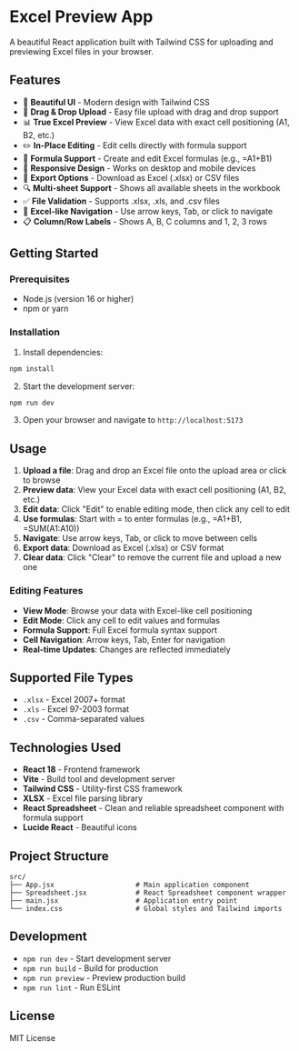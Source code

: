 # Excel Preview App

A beautiful React application built with Tailwind CSS for uploading and previewing Excel files in your browser.

## Features

- 🎨 **Beautiful UI** - Modern design with Tailwind CSS
- 📁 **Drag & Drop Upload** - Easy file upload with drag and drop support
- 📊 **True Excel Preview** - View Excel data with exact cell positioning (A1, B2, etc.)
- ✏️ **In-Place Editing** - Edit cells directly with formula support
- 🧮 **Formula Support** - Create and edit Excel formulas (e.g., =A1+B1)
- 📱 **Responsive Design** - Works on desktop and mobile devices
- 💾 **Export Options** - Download as Excel (.xlsx) or CSV files
- 🔍 **Multi-sheet Support** - Shows all available sheets in the workbook
- ✅ **File Validation** - Supports .xlsx, .xls, and .csv files
- 🎯 **Excel-like Navigation** - Use arrow keys, Tab, or click to navigate
- 📋 **Column/Row Labels** - Shows A, B, C columns and 1, 2, 3 rows

## Getting Started

### Prerequisites

- Node.js (version 16 or higher)
- npm or yarn

### Installation

1. Install dependencies:
```bash
npm install
```

2. Start the development server:
```bash
npm run dev
```

3. Open your browser and navigate to `http://localhost:5173`

## Usage

1. **Upload a file**: Drag and drop an Excel file onto the upload area or click to browse
2. **Preview data**: View your Excel data with exact cell positioning (A1, B2, etc.)
3. **Edit data**: Click "Edit" to enable editing mode, then click any cell to edit
4. **Use formulas**: Start with = to enter formulas (e.g., =A1+B1, =SUM(A1:A10))
5. **Navigate**: Use arrow keys, Tab, or click to move between cells
6. **Export data**: Download as Excel (.xlsx) or CSV format
7. **Clear data**: Click "Clear" to remove the current file and upload a new one

### Editing Features
- **View Mode**: Browse your data with Excel-like cell positioning
- **Edit Mode**: Click any cell to edit values and formulas
- **Formula Support**: Full Excel formula syntax support
- **Cell Navigation**: Arrow keys, Tab, Enter for navigation
- **Real-time Updates**: Changes are reflected immediately

## Supported File Types

- `.xlsx` - Excel 2007+ format
- `.xls` - Excel 97-2003 format
- `.csv` - Comma-separated values

## Technologies Used

- **React 18** - Frontend framework
- **Vite** - Build tool and development server
- **Tailwind CSS** - Utility-first CSS framework
- **XLSX** - Excel file parsing library
- **React Spreadsheet** - Clean and reliable spreadsheet component with formula support
- **Lucide React** - Beautiful icons

## Project Structure

```
src/
├── App.jsx                    # Main application component
├── Spreadsheet.jsx            # React Spreadsheet component wrapper
├── main.jsx                   # Application entry point
└── index.css                  # Global styles and Tailwind imports
```

## Development

- `npm run dev` - Start development server
- `npm run build` - Build for production
- `npm run preview` - Preview production build
- `npm run lint` - Run ESLint

## License

MIT License
